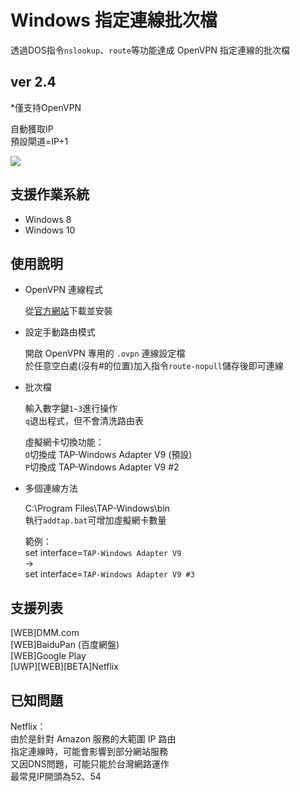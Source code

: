 # Windows 指定連線批次檔
透過DOS指令`nslookup`、`route`等功能達成 OpenVPN 指定連線的批次檔

## ver 2.4
*僅支持OpenVPN

自動獲取IP  
預設閘道=IP+1

![](https://imgur.com/8SMQEKA.png)

## 支援作業系統
* Windows 8
* Windows 10

## 使用說明
* OpenVPN 連線程式

  從[官方網站](https://openvpn.net/community-downloads/)下載並安裝

* 設定手動路由模式

  開啟 OpenVPN 專用的 `.ovpn` 連線設定檔  
  於任意空白處(沒有#的位置)加入指令`route-nopull`儲存後即可連線

* 批次檔

  輸入數字鍵`1~3`進行操作  
  `q`退出程式，但不會清洗路由表

  虛擬網卡切換功能：  
  `O`切換成 TAP-Windows Adapter V9 (預設)  
  `P`切換成 TAP-Windows Adapter V9 #2

* 多個連線方法

  C:\Program Files\TAP-Windows\bin  
  執行`addtap.bat`可增加虛擬網卡數量

  範例：  
  set interface=`TAP-Windows Adapter V9`  
  →  
  set interface=`TAP-Windows Adapter V9 #3`  

## 支援列表
[WEB]DMM.com  
[WEB]BaiduPan (百度網盤)  
[WEB]Google Play  
[UWP][WEB][BETA]Netflix  
  

## 已知問題
Netflix：  
由於是針對 Amazon 服務的大範圍 IP 路由  
指定連線時，可能會影響到部分網站服務  
又因DNS問題，可能只能於台灣網路運作  
最常見IP開頭為52、54  
